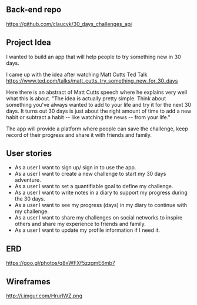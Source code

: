 ## Back-end repo
https://github.com/claucvk/30_days_challenges_api

## Project Idea
I wanted to build an app that will help people to try something new in 30 days.

I came up with the idea after watching Matt Cutts Ted Talk https://www.ted.com/talks/matt_cutts_try_something_new_for_30_days

Here there is an abstract of Matt Cutts speech where he explains very well what this is about.
 "The idea is actually pretty simple. Think about something you've always wanted to add to your life and try it for the next 30 days. It turns out 30 days is just about the right amount of time to add a new habit or subtract a habit -- like watching the news -- from your life."

 The app will provide a platform where people can save the challenge, keep record of their progress and share it with friends and family.

## User stories
- As a user I want to sign up/ sign in to use the app.
- As a user I want to create a new challenge to start my 30 days adventure.
- As a user I want to set a quantifiable goal to define my challenge.
- As a user I want to write notes in a diary to support my progress during the 30 days.
- As a user I want to see my progress (days) in my diary to continue with my challenge.
- As a user I want to share my challenges on social networks to inspire others and share my experience to friends and family.
- As a user I want to update my profile information if I need it.

## ERD
https://goo.gl/photos/q8xWFXf5zzgmE6mb7
## Wireframes
http://i.imgur.com/HrurlWZ.png
